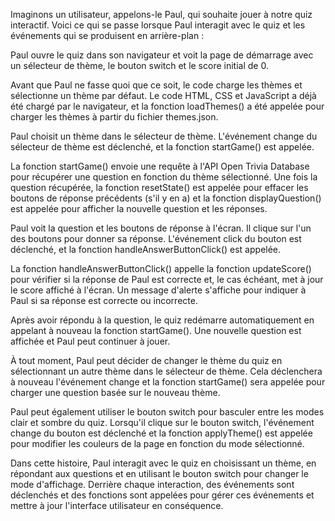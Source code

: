 Imaginons un utilisateur, appelons-le Paul, qui souhaite jouer à notre quiz interactif. Voici ce qui se passe lorsque Paul interagit avec le quiz et les événements qui se produisent en arrière-plan :

Paul ouvre le quiz dans son navigateur et voit la page de démarrage avec un sélecteur de thème, le bouton switch et le score initial de 0.

Avant que Paul ne fasse quoi que ce soit, le code charge les thèmes et sélectionne un thème par défaut. Le code HTML, CSS et JavaScript a déjà été chargé par le navigateur, et la fonction loadThemes() a été appelée pour charger les thèmes à partir du fichier themes.json.

Paul choisit un thème dans le sélecteur de thème. L'événement change du sélecteur de thème est déclenché, et la fonction startGame() est appelée.

La fonction startGame() envoie une requête à l'API Open Trivia Database pour récupérer une question en fonction du thème sélectionné. Une fois la question récupérée, la fonction resetState() est appelée pour effacer les boutons de réponse précédents (s'il y en a) et la fonction displayQuestion() est appelée pour afficher la nouvelle question et les réponses.

Paul voit la question et les boutons de réponse à l'écran. Il clique sur l'un des boutons pour donner sa réponse. L'événement click du bouton est déclenché, et la fonction handleAnswerButtonClick() est appelée.

La fonction handleAnswerButtonClick() appelle la fonction updateScore() pour vérifier si la réponse de Paul est correcte et, le cas échéant, met à jour le score affiché à l'écran. Un message d'alerte s'affiche pour indiquer à Paul si sa réponse est correcte ou incorrecte.

Après avoir répondu à la question, le quiz redémarre automatiquement en appelant à nouveau la fonction startGame(). Une nouvelle question est affichée et Paul peut continuer à jouer.

À tout moment, Paul peut décider de changer le thème du quiz en sélectionnant un autre thème dans le sélecteur de thème. Cela déclenchera à nouveau l'événement change et la fonction startGame() sera appelée pour charger une question basée sur le nouveau thème.

Paul peut également utiliser le bouton switch pour basculer entre les modes clair et sombre du quiz. Lorsqu'il clique sur le bouton switch, l'événement change du bouton est déclenché et la fonction applyTheme() est appelée pour modifier les couleurs de la page en fonction du mode sélectionné.

Dans cette histoire, Paul interagit avec le quiz en choisissant un thème, en répondant aux questions et en utilisant le bouton switch pour changer le mode d'affichage. Derrière chaque interaction, des événements sont déclenchés et des fonctions sont appelées pour gérer ces événements et mettre à jour l'interface utilisateur en conséquence.